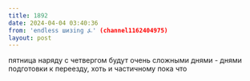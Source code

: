 ```yaml
---
title: 1892
date: 2024-04-04 03:40:36
from: 'endless шизing ⍼' (channel1162404975)
layout: post
---
```


пятница наряду с четвергом будут очень сложными днями - днями подготовки к переезду, хоть и частичному пока что
